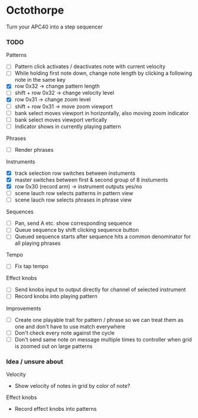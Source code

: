 
# Octothorpe

Turn your APC40 into a step sequencer


### TODO 
Patterns
- [ ] Pattern click activates / deactivates note with current velocity
- [ ] While holding first note down, change note length by clicking a following note in the same key
- [X] row 0x32 -> change pattern length
- [ ] shift + row 0x32 -> change velocity level
- [X] row 0x31 -> change zoom level
- [ ] shift + row 0x31 -> move zoom viewport
- [ ] bank select moves viewport in horizontally, also moving zoom indicator
- [ ] bank select moves viewport vertically
- [ ] Indicator shows in currently playing pattern

Phrases
- [ ] Render phrases

Instruments
- [X] track selection row switches between instuments
- [X] master switches between first & second group of 8 instuments
- [X] row 0x30 (record arm) -> instrument outputs yes/no
- [ ] scene lauch row selects patterns in pattern view
- [ ] scene lauch row selects phrases in phrase view

Sequences
- [ ] Pan, send A etc. show corresponding sequence
- [ ] Queue sequence by shift clicking sequence button
- [ ] Queued sequence starts after sequence hits a common denominator for all playing phrases

Tempo
- [ ] Fix tap tempo

Effect knobs
- [ ] Send knobs input to output directly for channel of selected instrument
- [ ] Record knobs into playing pattern

Improvements
- [ ] Create one playable trait for pattern / phrase so we can treat them as one and don't have to use match everywhere
- [ ] Don't check every note against the cycle
- [ ] Don't send same note on message multiple times to controller when grid is zoomed out on large patterns

### Idea / unsure about
Velocity
- Show velocity of notes in grid by color of note?

Effect knobs
- Record effect knobs into patterns
